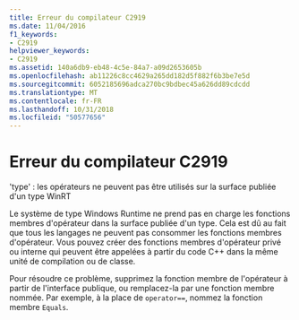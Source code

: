 ```yaml
---
title: Erreur du compilateur C2919
ms.date: 11/04/2016
f1_keywords:
- C2919
helpviewer_keywords:
- C2919
ms.assetid: 140a6db9-eb48-4c5e-84a7-a09d2653605b
ms.openlocfilehash: ab11226c8cc4629a265dd182d5f882f6b3be7e5d
ms.sourcegitcommit: 6052185696adca270bc9bdbec45a626dd89cdcdd
ms.translationtype: MT
ms.contentlocale: fr-FR
ms.lasthandoff: 10/31/2018
ms.locfileid: "50577656"
---
```

# <a name="compiler-error-c2919"></a>Erreur du compilateur C2919

'type' : les opérateurs ne peuvent pas être utilisés sur la surface publiée d'un type WinRT

Le système de type Windows Runtime ne prend pas en charge les fonctions membres d'opérateur dans la surface publiée d'un type. Cela est dû au fait que tous les langages ne peuvent pas consommer les fonctions membres d'opérateur. Vous pouvez créer des fonctions membres d'opérateur privé ou interne qui peuvent être appelées à partir du code C++ dans la même unité de compilation ou de classe.

Pour résoudre ce problème, supprimez la fonction membre de l'opérateur à partir de l'interface publique, ou remplacez-la par une fonction membre nommée. Par exemple, à la place de `operator==`, nommez la fonction membre `Equals`.